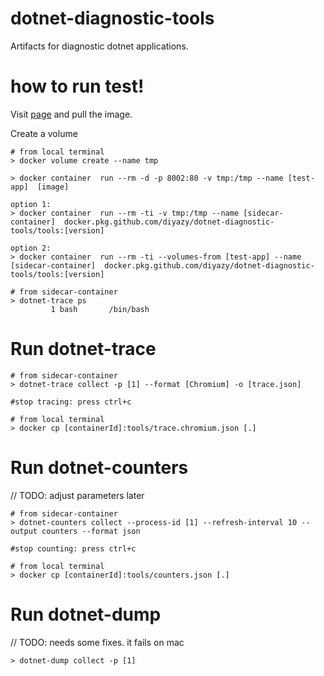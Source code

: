 # dotnet-diagnostic-tools
Artifacts for diagnostic dotnet applications.


# how to run test!
Visit [page](https://github.com/DiyazY/dotnet-diagnostic-tools/packages) and pull the image.  

Create a volume  
```
# from local terminal
> docker volume create --name tmp

> docker container  run --rm -d -p 8002:80 -v tmp:/tmp --name [test-app]  [image]

option 1:  
> docker container  run --rm -ti -v tmp:/tmp --name [sidecar-container]  docker.pkg.github.com/diyazy/dotnet-diagnostic-tools/tools:[version]

option 2:
> docker container  run --rm -ti --volumes-from [test-app] --name [sidecar-container]  docker.pkg.github.com/diyazy/dotnet-diagnostic-tools/tools:[version]

# from sidecar-container
> dotnet-trace ps  
         1 bash       /bin/bash
```

# Run dotnet-trace

```
# from sidecar-container
> dotnet-trace collect -p [1] --format [Chromium] -o [trace.json]

#stop tracing: press ctrl+c

# from local terminal
> docker cp [containerId]:tools/trace.chromium.json [.]
```
# Run dotnet-counters
// TODO: adjust parameters later  
```
# from sidecar-container
> dotnet-counters collect --process-id [1] --refresh-interval 10 --output counters --format json

#stop counting: press ctrl+c

# from local terminal
> docker cp [containerId]:tools/counters.json [.]
```
# Run dotnet-dump
// TODO: needs some fixes. it fails on mac  
```
> dotnet-dump collect -p [1]

```


